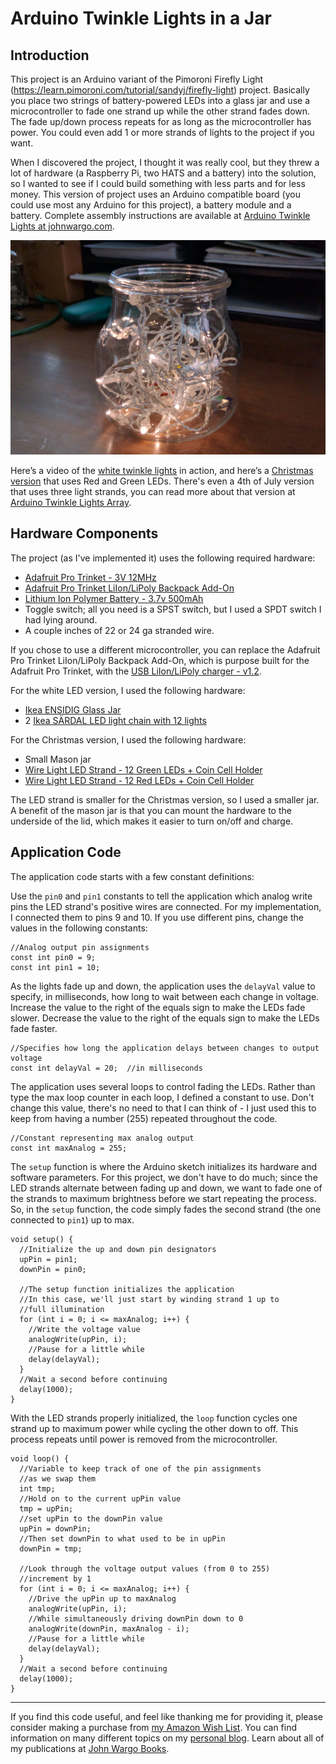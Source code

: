 # Arduino Twinkle Lights in a Jar

## Introduction

This project is an Arduino variant of the Pimoroni Firefly Light (https://learn.pimoroni.com/tutorial/sandyj/firefly-light) project. Basically you place two strings of battery-powered LEDs into a glass jar and use a microcontroller to fade one strand up while the other strand fades down. The fade up/down process repeats for as long as the microcontroller has power. You could even add 1 or more strands of lights to the project if you want.

When I discovered the project, I thought it was really cool, but they threw a lot of hardware (a Raspberry Pi, two HATS and a battery) into the solution, so I wanted to see if I could build something with less parts and for less money. This version of project uses an Arduino compatible board (you could use most any Arduino for this project), a battery module and a battery. Complete assembly instructions are available at [Arduino Twinkle Lights at johnwargo.com](http://johnwargo.com/microcontrollers-single-board-computers/arduino-twinkle-lights.html). 
 
![Finished Project](images/figure-01.png)

Here’s a video of the [white twinkle lights](https://vimeo.com/193441242) in action, and here’s a [Christmas version](https://vimeo.com/198351699) that uses Red and Green LEDs. There's even a 4th of July version that uses three light strands, you can read more about that version at [Arduino Twinkle Lights Array](https://github.com/johnwargo/Arduino-Twinkle-Lights-Array). 

## Hardware Components

The project (as I've implemented it) uses the following required hardware:

+	[Adafruit Pro Trinket - 3V 12MHz](https://www.adafruit.com/products/2010)
+	[Adafruit Pro Trinket LiIon/LiPoly Backpack Add-On](https://www.adafruit.com/products/2124)
+	[Lithium Ion Polymer Battery - 3.7v 500mAh](https://www.adafruit.com/products/1578)
+	Toggle switch; all you need is a SPST switch, but I used a SPDT switch I had lying around. 
+	A couple inches of 22 or 24 ga stranded wire.

If you chose to use a different microcontroller, you can replace the Adafruit Pro Trinket LiIon/LiPoly Backpack Add-On, which is purpose built for the Adafruit Pro Trinket, with the [USB LiIon/LiPoly charger - v1.2](https://www.adafruit.com/products/259).

For the white LED version, I used the following hardware:

+	[Ikea ENSIDIG Glass Jar](http://www.ikea.com/us/en/catalog/products/10239888)
+	2 [Ikea SÄRDAL LED light chain with 12 lights](http://www.ikea.com/us/en/catalog/products/60277514)

For the Christmas version, I used the following hardware:

+	Small Mason jar
+	[Wire Light LED Strand - 12 Green LEDs + Coin Cell Holder](https://www.adafruit.com/products/896)
+	[Wire Light LED Strand - 12 Red LEDs + Coin Cell Holder](https://www.adafruit.com/products/897)

The LED strand is smaller for the Christmas version, so I used a smaller jar. A benefit of the mason jar is that you can mount the hardware to the underside of the lid, which makes it easier to turn on/off and charge.

## Application Code

The application code starts with a few constant definitions:

Use the `pin0` and `pin1` constants to tell the application which analog write pins the LED strand's positive wires are connected. For my implementation, I connected them to pins 9 and 10. If you use different pins, change the values in the following constants:
    
	//Analog output pin assignments
	const int pin0 = 9;
	const int pin1 = 10;
	
As the lights fade up and down, the application uses the `delayVal` value to specify, in milliseconds, how long to wait between each change in voltage. Increase the value to the right of the equals sign to make the LEDs fade slower. Decrease the value to the right of the equals sign to make the LEDs fade faster. 

	//Specifies how long the application delays between changes to output voltage
	const int delayVal = 20;  //in milliseconds

The application uses several loops to control fading the LEDs. Rather than type the max loop counter in each loop, I defined a constant to use. Don't change this value, there's no need to that I can think of - I just used this to keep from having a number (255) repeated throughout the code.
	
	//Constant representing max analog output
	const int maxAnalog = 255;

The `setup` function is where the Arduino sketch initializes its hardware and software parameters. For this project, we don't have to do much; since the LED strands alternate between fading up and down, we want to fade one of the strands to maximum brightness before we start repeating the process. So, in the `setup` function, the code simply fades the second strand (the one connected to `pin1`) up to max.

	void setup() {
	  //Initialize the up and down pin designators
	  upPin = pin1;
	  downPin = pin0;
	
	  //The setup function initializes the application
	  //In this case, we'll just start by winding strand 1 up to
	  //full illumination
	  for (int i = 0; i <= maxAnalog; i++) {
	    //Write the voltage value
	    analogWrite(upPin, i);
	    //Pause for a little while
	    delay(delayVal);
	  }
	  //Wait a second before continuing
	  delay(1000);
	}

With the LED strands properly initialized, the `loop` function cycles one strand up to maximum power while cycling the other down to off. This process repeats until power is removed from the microcontroller.

	void loop() {
	  //Variable to keep track of one of the pin assignments
	  //as we swap them
	  int tmp;
	  //Hold on to the current upPin value
	  tmp = upPin;
	  //set upPin to the downPin value
	  upPin = downPin;
	  //Then set downPin to what used to be in upPin
	  downPin = tmp;
	
	  //Look through the voltage output values (from 0 to 255)
	  //increment by 1
	  for (int i = 0; i <= maxAnalog; i++) {
	    //Drive the upPin up to maxAnalog
	    analogWrite(upPin, i);
	    //While simultaneously driving downPin down to 0
	    analogWrite(downPin, maxAnalog - i);
	    //Pause for a little while
	    delay(delayVal);
	  }
	  //Wait a second before continuing
	  delay(1000);
	}

***

If you find this code useful, and feel like thanking me for providing it, please consider making a purchase from [my Amazon Wish List](https://amzn.com/w/1WI6AAUKPT5P9). You can find information on many different topics on my [personal blog](http://www.johnwargo.com). Learn about all of my publications at [John Wargo Books](http://www.johnwargobooks.com). 
